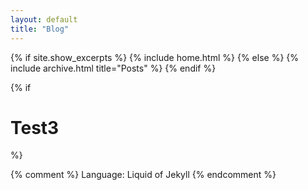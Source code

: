 ```yaml
---
layout: default
title: "Blog"
---
```


{% if site.show_excerpts %}
  {% include home.html %}
{% else %}
  {% include archive.html title="Posts" %}
{% endif %}

{% if <h1>Test3</h1> %}

{% comment %}
Language: Liquid of Jekyll
{% endcomment %}
